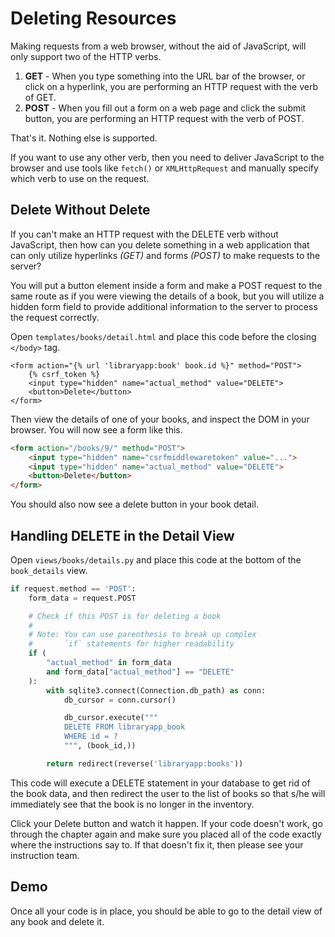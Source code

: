 # Deleting Resources

Making requests from a web browser, without the aid of JavaScript, will only support two of the HTTP verbs.

1. **GET** - When you type something into the URL bar of the browser, or click on a hyperlink, you are performing an HTTP request with the verb of GET.
1. **POST** - When you fill out a form on a web page and click the submit button, you are performing an HTTP request with the verb of POST.

That's it. Nothing else is supported.

If you want to use any other verb, then you need to deliver JavaScript to the browser and use tools like `fetch()` or `XMLHttpRequest` and manually specify which verb to use on the request.

## Delete Without Delete

If you can't make an HTTP request with the DELETE verb without JavaScript, then how can you delete something in a web application that can only utilize hyperlinks _(GET)_ and forms _(POST)_ to make requests to the server?

You will put a button element inside a form and make a POST request to the same route as if you were viewing the details of a book, but you will utilize a hidden form field to provide additional information to the server to process the request correctly.

Open `templates/books/detail.html` and place this code before the closing `</body>` tag.

```jinja
<form action="{% url 'libraryapp:book' book.id %}" method="POST">
    {% csrf_token %}
    <input type="hidden" name="actual_method" value="DELETE">
    <button>Delete</button>
</form>
```

Then view the details of one of your books, and inspect the DOM in your browser. You will now see a form like this.

```html
<form action="/books/9/" method="POST">
    <input type="hidden" name="csrfmiddlewaretoken" value="...">
    <input type="hidden" name="actual_method" value="DELETE">
    <button>Delete</button>
</form>
```

You should also now see a delete button in your book detail.

<!-- ![book detail output with delete button at bottom](./images/book-detail-with-delete-button.png) -->

## Handling DELETE in the Detail View

Open `views/books/details.py` and place this code at the bottom of the `book_details` view.

```py
if request.method == 'POST':
    form_data = request.POST

    # Check if this POST is for deleting a book
    #
    # Note: You can use parenthesis to break up complex
    #       `if` statements for higher readability
    if (
        "actual_method" in form_data
        and form_data["actual_method"] == "DELETE"
    ):
        with sqlite3.connect(Connection.db_path) as conn:
            db_cursor = conn.cursor()

            db_cursor.execute("""
            DELETE FROM libraryapp_book
            WHERE id = ?
            """, (book_id,))

        return redirect(reverse('libraryapp:books'))
```

This code will execute a DELETE statement in your database to get rid of the book data, and then redirect the user to the list of books so that s/he will immediately see that the book is no longer in the inventory.

Click your Delete button and watch it happen. If your code doesn't work, go through the chapter again and make sure you placed all of the code exactly where the instructions say to. If that doesn't fix it, then please see your instruction team.

## Demo

Once all your code is in place, you should be able to go to the detail view of any book and delete it.

<!-- ![animation showing the deletion of a book](./images/deleting-book.gif) -->